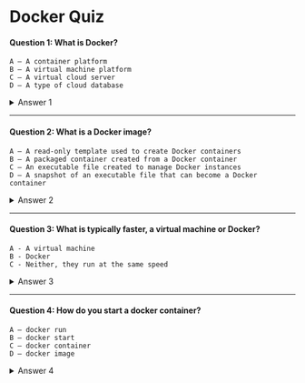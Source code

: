 # Docker Quiz

#### Question 1: What is Docker?
                 
    A — A container platform
    B — A virtual machine platform
    C — A virtual cloud server
    D — A type of cloud database
<details><summary>Answer 1</summary>
<p>
    A — A container platform

</p>
</details>

---

#### Question 2: What is a Docker image?
    A — A read-only template used to create Docker containers
    B — A packaged container created from a Docker container
    C — An executable file created to manage Docker instances
    D — A snapshot of an executable file that can become a Docker container
<details><summary>Answer 2</summary>
<p>
    A — A read-only template used to create Docker containers  
  
</p>
</details>

---

#### Question 3: What is typically faster, a virtual machine or Docker?
    A - A virtual machine
    B - Docker
    C - Neither, they run at the same speed
<details><summary>Answer 3</summary>
<p>
    B - Docker 
    
Virtual machines have to emulate hardware, while containerized applications run directly on the server that hosts them. That means containers should be faster than virtual machines, because they have less overhead.
    [Read more](https://www.channelfutures.com/technologies/docker-vs-virtual-machines-understanding-the-performance-differences#:~:text=Virtual%20machines%20have%20to%20emulate,because%20they%20have%20less%20overhead.)  
</p>
</details>

---

#### Question 4: How do you start a docker container?
    A — docker run
    B — docker start
    C — docker container
    D — docker image
<details><summary>Answer 4</summary>
<p>
  A — docker run
  https://docs.docker.com/engine/reference/run/
    
</p>
</details>


